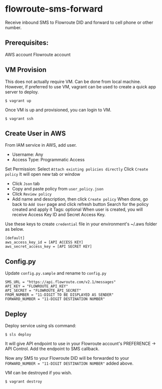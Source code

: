 # flowroute-sms-forward

Receive inbound SMS to Flowroute DID and forward to cell phone or other number.  


## Prerequisites:
AWS account
Flowroute account

## VM Provision
This does not actually require VM.  Can be done from local machine. 
However, if preferred to use VM, vagrant can be used to create a quick app server to deploy.
```shell
$ vagrant up
```
Once VM is up and provisioned, you can login to VM.
```shell
$ vagrant ssh
```

## Create User in AWS

From IAM service in AWS, add user.  
- Username: Any
- Access Type: Programmatic Access

Set Permission:
Select `Attach existing policies directly`
Click `Create policy`
It will open new tab or window
- Click `Json` tab
- Copy and paste policy from `user_policy.json`
- Click `Review policy`
- Add name and description, then click `Create policy`
When done, go back to `Add User` page and click refresh button
Search for the policy created and apply it
Tags: optional
When user is created, you will receive Access Key ID and Secret Access Key.

Use these keys to create `credential` file in your environment's ~/.aws folder as below.
```
[default]
aws_access_key_id = [API ACCESS KEY]
aws_secret_access_key = [API SECRET KEY]
```

## Config.py
Update `config.py.sample` and rename to `config.py`
```
SMS_URL = "https://api.flowroute.com/v2.1/messages"
API_KEY = "FLOWROUTE_API_KEY"
API_SECRET = "FLOWROUTE_API_SECRET"
FROM_NUMBER = "11-DIGIT TO BE DISPLAYED AS SENDER"
FORWARD_NUMBER = "11-DIGIT DESTINATION NUMBER"
```

## Deploy
Deploy service using sls command:
```shell
$ sls deploy
```

It will give API endpoint to use in your Flowroute account's PREFERENCE -> API Control.  Add the endpoint to SMS callback.

Now any SMS to your Flowroute DID will be forwarded to your `FORWARD_NUMBER = "11-DIGIT DESTINATION NUMBER"` added above.  


VM can be destroyed if you wish. 
```shell
$ vagrant destroy
```
